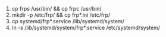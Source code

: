 1. cp frps /usr/bin/ && cp frpc /usr/bin/
2. mkdir -p /etc/frp/ && cp frp*.ini /etc/frp/
3. cp systemd/frp*.service /lib/systemd/system/ 
4. ln -s /lib/systemd/system/frp*.service /etc/systemd/system/